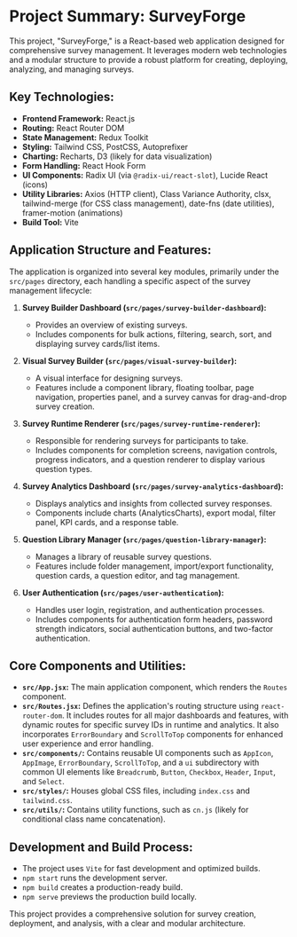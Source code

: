 # Project Summary: SurveyForge

This project, "SurveyForge," is a React-based web application designed for comprehensive survey management. It leverages modern web technologies and a modular structure to provide a robust platform for creating, deploying, analyzing, and managing surveys.

## Key Technologies:
- **Frontend Framework:** React.js
- **Routing:** React Router DOM
- **State Management:** Redux Toolkit
- **Styling:** Tailwind CSS, PostCSS, Autoprefixer
- **Charting:** Recharts, D3 (likely for data visualization)
- **Form Handling:** React Hook Form
- **UI Components:** Radix UI (via `@radix-ui/react-slot`), Lucide React (icons)
- **Utility Libraries:** Axios (HTTP client), Class Variance Authority, clsx, tailwind-merge (for CSS class management), date-fns (date utilities), framer-motion (animations)
- **Build Tool:** Vite

## Application Structure and Features:

The application is organized into several key modules, primarily under the `src/pages` directory, each handling a specific aspect of the survey management lifecycle:

1.  **Survey Builder Dashboard (`src/pages/survey-builder-dashboard`):**
    *   Provides an overview of existing surveys.
    *   Includes components for bulk actions, filtering, search, sort, and displaying survey cards/list items.

2.  **Visual Survey Builder (`src/pages/visual-survey-builder`):**
    *   A visual interface for designing surveys.
    *   Features include a component library, floating toolbar, page navigation, properties panel, and a survey canvas for drag-and-drop survey creation.

3.  **Survey Runtime Renderer (`src/pages/survey-runtime-renderer`):**
    *   Responsible for rendering surveys for participants to take.
    *   Includes components for completion screens, navigation controls, progress indicators, and a question renderer to display various question types.

4.  **Survey Analytics Dashboard (`src/pages/survey-analytics-dashboard`):**
    *   Displays analytics and insights from collected survey responses.
    *   Components include charts (AnalyticsCharts), export modal, filter panel, KPI cards, and a response table.

5.  **Question Library Manager (`src/pages/question-library-manager`):**
    *   Manages a library of reusable survey questions.
    *   Features include folder management, import/export functionality, question cards, a question editor, and tag management.

6.  **User Authentication (`src/pages/user-authentication`):**
    *   Handles user login, registration, and authentication processes.
    *   Includes components for authentication form headers, password strength indicators, social authentication buttons, and two-factor authentication.

## Core Components and Utilities:

*   **`src/App.jsx`:** The main application component, which renders the `Routes` component.
*   **`src/Routes.jsx`:** Defines the application's routing structure using `react-router-dom`. It includes routes for all major dashboards and features, with dynamic routes for specific survey IDs in runtime and analytics. It also incorporates `ErrorBoundary` and `ScrollToTop` components for enhanced user experience and error handling.
*   **`src/components/`:** Contains reusable UI components such as `AppIcon`, `AppImage`, `ErrorBoundary`, `ScrollToTop`, and a `ui` subdirectory with common UI elements like `Breadcrumb`, `Button`, `Checkbox`, `Header`, `Input`, and `Select`.
*   **`src/styles/`:** Houses global CSS files, including `index.css` and `tailwind.css`.
*   **`src/utils/`:** Contains utility functions, such as `cn.js` (likely for conditional class name concatenation).

## Development and Build Process:

*   The project uses `Vite` for fast development and optimized builds.
*   `npm start` runs the development server.
*   `npm build` creates a production-ready build.
*   `npm serve` previews the production build locally.

This project provides a comprehensive solution for survey creation, deployment, and analysis, with a clear and modular architecture.
